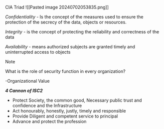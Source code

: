 CIA Triad
![[Pasted image 20240702053835.png]]

*Confidentiality* - Is the concept of the measures used to ensure the protection of the secrecy of the data, objects or resources. 

*Integrity* - is the concept of protecting the reliability and correctness of the data 

*Availability* - means authorized subjects are granted timely and uninterrupted access to objects


> [!NOTE]
> What is the role of security function in every organization?
> 
-Organizational Value

***4 Cannon of ISC2***
- Protect Society, the common good, Necessary public trust and confidence and the Infrastructure
- Act honourably, honestly, justly, timely and responsible
- Provide Diligent and competent service to principal
- Advance and protect the profession



